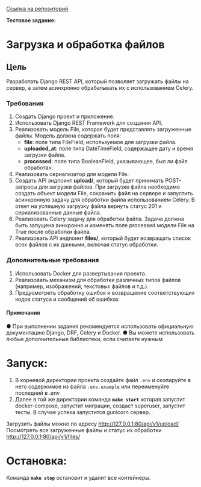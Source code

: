 [Ссылка на репозиторий](https://github.com/brivazz/brivazz.github.io)

**Тестовое задание:**

# Загрузка и обработка файлов

## Цель

Разработать Django REST API, который позволяет загружать файлы на сервер, а затем
асинхронно обрабатывать их с использованием Celery.

### Требования

1. Создать Django проект и приложение.
2. Использовать Django REST Framework для создания API.
3. Реализовать модель File, которая будет представлять загруженные файлы.
    Модель должна содержать поля:
   - **file**: поле типа FileField, используемое для загрузки файла.
   - **uploaded_at**: поле типа DateTimeField, содержащее дату и время загрузки файла.
   - **processed**: поле типа BooleanField, указывающее, был ли файл обработан.
4. Реализовать сериализатор для модели File.
5. Создать API эндпоинт **upload/**, который будет принимать POST-запросы для загрузки
файлов. При загрузке файла необходимо создать объект модели File, сохранить
файл на сервере и запустить асинхронную задачу для обработки файла
использованием Celery. В ответ на успешную загрузку файла вернуть статус 201 и
сериализованные данные файла.
6. Реализовать Celery задачу для обработки файла. Задача должна быть запущена
аинхронно и изменять поле processed модели File на True после обработки файла.
7. Реализовать API эндпоинт **files/**, который будет возвращать список всех файлов с их
данными, включая статус обработки.

### Дополнительные требования

1. Использовать Docker для развертывания проекта.
2. Реализовать механизм для обработки различных типов файлов (например,
изображений, текстовых файлов и т.д.).
3. Предусмотреть обработку ошибок и возвращение соответствующих кодов статуса и
сообщений об ошибках

#### Примечания

● При выполнении задания рекомендуется использовать официальную
документацию Django, DRF, Celery и Docker.
● Вы можете использовать любые дополнительные библиотеки, если считаете нужным


# Запуск:

1. В корневой директории проекта создайте файл `.env` и скопируйте в него содержимое из файла `.env.example` или переименуйте последний в .env
2. Далее в той же директории команда **`make start`** которая запустит docker-compose, запустит миграции, создаст superuser, запустит тесты. В случае успеха запустится gunicorn сервер.

Загрузить файлы можно по адресу <http://127.0.0.1:80/api/v1/upload/>
Посмотреть все загруженные файлы и статус их обработки <http://127.0.0.1:80/api/v1/files/>

# Остановка:

Команда **`make stop`** остановит и удалит все контейнеры.
